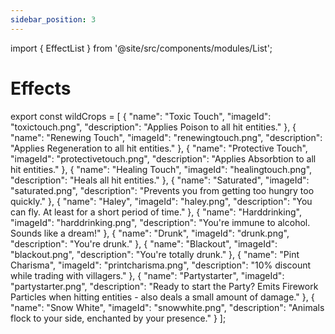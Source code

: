```yaml
---
sidebar_position: 3
---
```

import { EffectList } from '@site/src/components/modules/List';



# Effects

<BlockList modId="brewery" list={wildCrops} />

export const wildCrops = [
  {
    "name": "Toxic Touch",
    "imageId": "toxictouch.png",
    "description": "Applies Poison to all hit entities."
  },
  {
    "name": "Renewing Touch",
    "imageId": "renewingtouch.png",
    "description": "Applies Regeneration to all hit entities."
  },
  {
    "name": "Protective Touch",
    "imageId": "protectivetouch.png",
    "description": "Applies Absorbtion to all hit entities."
  },
{
"name": "Healing Touch",
"imageId": "healingtouch.png",
"description": "Heals all hit entities."
},
{
"name": "Saturated",
"imageId": "saturated.png",
"description": "Prevents you from getting too hungry too quickly."
},
{
"name": "Haley",
"imageId": "haley.png",
"description": "You can fly. At least for a short period of time."
},
{
"name": "Harddrinking",
"imageId": "harddrinking.png",
"description": "You're immune to alcohol. Sounds like a dream!"
},
{
"name": "Drunk",
"imageId": "drunk.png",
"description": "You're drunk."
},
{
"name": "Blackout",
"imageId": "blackout.png",
"description": "You're totally drunk."
},
{
"name": "Pint Charisma",
"imageId": "printcharisma.png",
"description": "10% discount while trading with villagers."
},
{
"name": "Partystarter",
"imageId": "partystarter.png",
"description": "Ready to start the Party? Emits Firework Particles when hitting entities - also deals a small amount of damage."
},
{
"name": "Snow White",
"imageId": "snowwhite.png",
"description": "Animals flock to your side, enchanted by your presence."
}
];